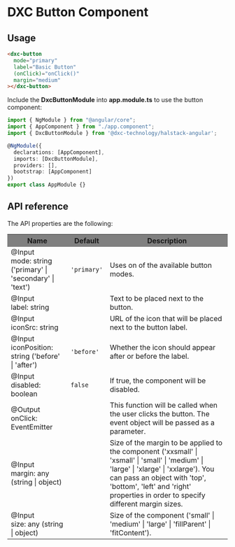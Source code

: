 # DXC Button Component

## Usage

```html
<dxc-button
  mode="primary"
  label="Basic Button"
  (onClick)="onClick()"
  margin="medium"
></dxc-button>
```

Include the **DxcButtonModule** into **app.module.ts** to use the button component:

```ts
import { NgModule } from "@angular/core";
import { AppComponent } from "./app.component";
import { DxcButtonModule } from '@dxc-technology/halstack-angular';

@NgModule({
  declarations: [AppComponent],
  imports: [DxcButtonModule],
  providers: [],
  bootstrap: [AppComponent]
})
export class AppModule {}
```

## API reference

The API properties are the following:

<table>
    <tr style="background-color: grey">
      <th>Name</th>
      <th>Default</th>
      <th>Description</th>
    </tr>
    <tr>
      <td>@Input<br>mode: string ('primary' | 'secondary' | 'text')</td>
      <td>
        <code>'primary'</code>
      </td>
      <td>Uses on of the available button modes.</td>
    </tr>
    <tr>
      <td>@Input<br>label: string</td>
      <td></td>
      <td>Text to be placed next to the button.</td>
    </tr>
    <tr>
      <td>@Input<br>iconSrc: string</td>
      <td></td>
      <td>URL of the icon that will be placed next to the button label.</td>
    </tr>
    <tr>
      <td>@Input<br>iconPosition: string ('before' | 'after')</td>
      <td>
        <code>'before'</code>
      </td>
      <td>Whether the icon should appear after or before the label.</td>
    </tr>
    <tr>
      <td>@Input<br>disabled: boolean</td>
      <td>
        <code>false</code>
      </td>
      <td>If true, the component will be disabled.</td>
    </tr>
    <tr>
      <td>@Output<br>onClick: EventEmitter</td>
      <td></td>
      <td>
        This function will be called when the user clicks the button. The
        event object will be passed as a parameter.
      </td>
    </tr>
    <tr>
      <td>@Input<br>margin: any (string | object)</td>
      <td></td>
      <td>
        Size of the margin to be applied to the component ('xxsmall' |
        'xsmall' | 'small' | 'medium' | 'large' | 'xlarge' | 'xxlarge'). You
        can pass an object with 'top', 'bottom', 'left' and 'right' properties
        in order to specify different margin sizes.
      </td>
    </tr>
    <tr>
      <td>@Input<br>size: any (string | object)</td>
      <td></td>
      <td>
        Size of the component ('small' | 'medium' | 'large' | 'fillParent' |
        'fitContent').
      </td>
    </tr>
</table>
